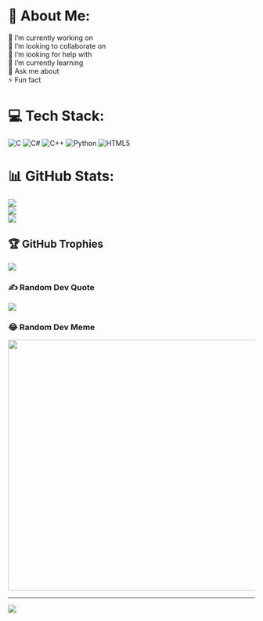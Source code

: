 # 💫 About Me:
🔭 I’m currently working on<br>
👯 I’m looking to collaborate on<br>
🤝 I’m looking for help with<br>🌱 I’m currently learning<br>
💬 Ask me about<br>
⚡ Fun fact


# 💻 Tech Stack:
![C](https://img.shields.io/badge/c-%2300599C.svg?style=for-the-badge&logo=c&logoColor=white) ![C#](https://img.shields.io/badge/c%23-%23239120.svg?style=for-the-badge&logo=c-sharp&logoColor=white) ![C++](https://img.shields.io/badge/c++-%2300599C.svg?style=for-the-badge&logo=c%2B%2B&logoColor=white) ![Python](https://img.shields.io/badge/python-3670A0?style=for-the-badge&logo=python&logoColor=ffdd54) ![HTML5](https://img.shields.io/badge/html5-%23E34F26.svg?style=for-the-badge&logo=html5&logoColor=white) 
# 📊 GitHub Stats:
![](https://github-readme-stats.vercel.app/api?username=daitosgithub&theme=dark&hide_border=false&include_all_commits=true&count_private=true)<br/>
![](https://github-readme-streak-stats.herokuapp.com/?user=daitosgithub&theme=dark&hide_border=false)<br/>
![](https://github-readme-stats.vercel.app/api/top-langs/?username=daitosgithub&theme=dark&hide_border=false&include_all_commits=true&count_private=true&layout=compact)

## 🏆 GitHub Trophies
![](https://github-profile-trophy.vercel.app/?username=daitosgithub&theme=radical&no-frame=false&no-bg=true&margin-w=4)

### ✍️ Random Dev Quote
![](https://quotes-github-readme.vercel.app/api?type=horizontal&theme=radical)

### 😂 Random Dev Meme
<img src="https://random-memer.herokuapp.com/" width="512px"/>

---
[![](https://visitcount.itsvg.in/api?id=daitosgithub&icon=0&color=0)](https://visitcount.itsvg.in)
